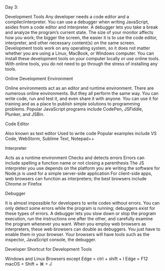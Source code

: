 
Day 3:

Development Tools
Any developer needs a code editor and a compiler/interpreter.
You can use a debugger when writing JavaScript, asides from a code editor and interpreter.
A debugger lets you take a break and analyze the program’s current state.
The size of your monitor affects how you work; the bigger the screen, the easier it is to use the code editor, interpreter, and other necessary content(s) on the same screen.
Development tools work on any operating system, so it does not matter whether you are using a Linux, MacBook, or Windows computer.
You can install these development tools on your computer locally or use online tools.
With online tools, you do not need to go through the stress of installing any tools.

Online Development Environment

Online environments act as an editor and runtime environment. There are numerous online environments. But they all perform the same way. You can write code, run and test it, and even share it with anyone.
You can use it for training and as a place to publish simple solutions to programming problems.
Popular JavaScript programs include CodePen, JSFiddle, Plunker, and JSBin.


Code Editor

Also known as text editor
Used to write code
Popular examples include VS Code, WebStorm, Sublime Text, Notepad++

Interpreter

Acts as a runtime environment
Checks and detects errors
Errors can include spelling a function name or not closing a parenthesis
The JS interpreter you use depends on the platform you are writing the software for
Node.js is used for a simple server-side application
For client-side apps, web browsers can function as interpreters; the best browsers include Chrome or Firefox

Debugger

It is almost impossible for developers to write codes without errors.
You can only detect some errors while the program is running; debuggers exist for these types of errors.
A debugger lets you slow down or stop the program execution, run the instructions one after the other, and carefully examine the program whenever you want.
When you employ web browsers as interpreters, these web browsers can double as debuggers.
You just have to enable them in your browser.
Your browsers will have tools such as the inspector, JavaScript console, the debugger.

Developer Shortcut for Development Tools

Windows and Linux
Browsers except Edge = ctrl + shift + I
Edge = F12
macOS = Shift + ⌘ + J
